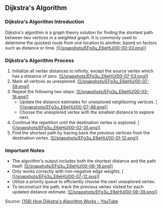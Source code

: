 ## Dijkstra's Algorithm
### Dijkstra's Algorithm Introduction

Dijkstra's algorithm is a graph theory solution for finding the shortest path between two vertices in a weighted graph. It is commonly used to determine the quickest route from one location to another, based on factors such as distance or time. [![[/snapshots/EFg3u_E6eHU/00-00-03.png]]](<https://youtu.be/EFg3u_E6eHU?t=0s>)

### Dijkstra's Algorithm Process

1. Initialize all vertex distances to infinity, except the source vertex which has a distance of zero. [![[/snapshots/EFg3u_E6eHU/00-07-53.png]]](<https://youtu.be/EFg3u_E6eHU?t=470s>)
2. Mark all vertices as unexplored. [![[/snapshots/EFg3u_E6eHU/00-07-59.png]]](<https://youtu.be/EFg3u_E6eHU?t=476s>)
3. Repeat the following two steps: [![[/snapshots/EFg3u_E6eHU/00-03-16.png]]](<https://youtu.be/EFg3u_E6eHU?t=195s>)
   - Update the distance estimates for unexplored neighboring vertices. [![[/snapshots/EFg3u_E6eHU/00-07-48.png]]](<https://youtu.be/EFg3u_E6eHU?t=465s>)
   - Choose the unexplored vertex with the smallest distance to explore next. 
4. Continue the repetition until the destination vertex is explored. [![[/snapshots/EFg3u_E6eHU/00-02-35.png]]](<https://youtu.be/EFg3u_E6eHU?t=152s>)
5. Find the shortest path by tracing back the previous vertices from the destination vertex. [![[/snapshots/EFg3u_E6eHU/00-01-12.png]]](<https://youtu.be/EFg3u_E6eHU?t=69s>)

### Important Notes

- The algorithm's output includes both the shortest distance and the path itself. [![[/snapshots/EFg3u_E6eHU/00-06-19.png]]](<https://youtu.be/EFg3u_E6eHU?t=376s>)
- Only works correctly with non-negative edge weights. [![[/snapshots/EFg3u_E6eHU/00-07-12.png]]](<https://youtu.be/EFg3u_E6eHU?t=429s>)
- Utilize a priority queue to efficiently choose the next unexplored vertex. 
- To reconstruct the path, track the previous vertex visited for each updated distance estimate. [![[/snapshots/EFg3u_E6eHU/00-06-39.png]]](<https://youtu.be/EFg3u_E6eHU?t=396s>)

Source: [(156) How Dijkstra's Algorithm Works - YouTube](https://www.youtube.com/watch?v=EFg3u_E6eHU)
